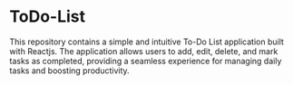 # ToDo-List
This repository contains a simple and intuitive To-Do List application built with Reactjs. 
The application allows users to add, edit, delete, and mark tasks as completed, providing a seamless experience for managing daily tasks and boosting productivity.
